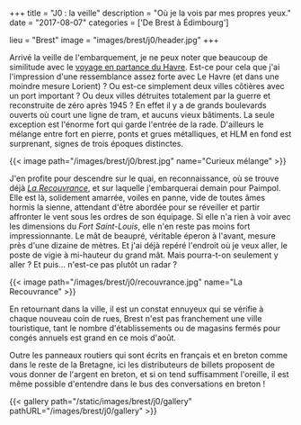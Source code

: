 +++
title = "J0 : la veille"
description = "Où je la vois par mes propres yeux."
date = "2017-08-07"
categories = ['De Brest à Édimbourg']

lieu = "Brest"
image = "images/brest/j0/header.jpg"
+++


Arrivé la veille de l'embarquement, je ne peux noter que beaucoup de similitude avec le [voyage en partance du Havre](/categories/journal-de-bord-transatlantique/). Est-ce pour cela que j'ai l'impression d'une ressemblance assez forte avec Le Havre (et dans une moindre mesure Lorient) ?
Ou est-ce simplement deux villes côtières avec un port important ? Ou deux villes détruites totalement par la guerre et reconstruite de zéro après 1945 ? En effet il y a de grands boulevards ouverts où court une ligne de tram, et aucuns vieux bâtiments. La seule exception est l'énorme fort qui garde l'entrée de la rade. D'ailleurs le mélange entre fort en pierre, ponts et grues métalliques, et HLM en fond est surprenant, signes de trois époques distinctes.


{{< image path="/images/brest/j0/brest.jpg" name="Curieux mélange" >}}

J'en profite pour descendre sur le quai, en reconnaissance, où se trouve déjà [*La Recouvrance*](http://www.larecouvrance.com/), et sur laquelle j'embarquerai demain pour Paimpol. Elle est là, solidement amarrée, voiles en panne, vide de toutes âmes hormis la sienne, attendant d'être abordée pour se réveiller et partir affronter le vent sous les ordres de son équipage. Si elle n'a rien à voir avec les dimensions du *Fort Saint-Louis*, elle n'en reste pas moins fort impressionnante.
Le mât de beaupré, véritable éperon à l'avant, mesure près d'une dizaine de mètres. Et j'ai déjà repéré l'endroit où je veux aller, le poste de vigie à mi-hauteur du grand mât. Mais pourra-t-on seulement y aller ? Et puis... n'est-ce pas plutôt un radar ?


{{< image path="/images/brest/j0/recouvrance.jpg" name="La Recouvrance" >}}

En retournant dans la ville, il est un constat ennuyeux qui se vérifie à chaque nouveau coin de rues, Brest n'est pas franchement une ville touristique, tant le nombre d'établissements ou de magasins fermés pour congés annuels est grand en ce mois d'août.

Outre les panneaux routiers qui sont écrits en français et en breton comme dans le reste de la Bretagne, ici les distributeurs de billets proposent de vous donner de l'argent en breton, et si on tend suffisamment l'oreille, il est même possible d'entendre dans le bus des conversations en breton !


{{< gallery path="/static/images/brest/j0/gallery" pathURL="/images/brest/j0/gallery" >}}
